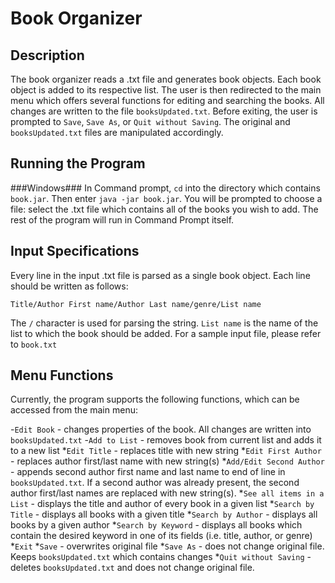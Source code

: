 Book Organizer
============
Description
------------
The book organizer reads a .txt file and generates book objects. Each book object is added to its respective list. The user is then redirected to the main menu which offers several functions for editing and searching the books. All changes are written to the file ``booksUpdated.txt``. Before exiting, the user is prompted to ``Save``, ``Save As``, or ``Quit without Saving``. The original and ``booksUpdated.txt`` files are manipulated accordingly. 

Running the Program
-------------------
###Windows###
In Command prompt, ``cd`` into the directory which contains ``book.jar``. Then enter ``java -jar book.jar``. You will be prompted to choose a file: select the .txt file which contains all of the books you wish to add. The rest of the program will run in Command Prompt itself. 

Input Specifications
--------------------
Every line in the input .txt file is parsed as a single book object. Each line should be written as follows:


``Title/Author First name/Author Last name/genre/List name``

The ``/`` character is used for parsing the string. ``List name`` is the name of the list to which the book should be added. For a sample input file, please refer to ``book.txt``

Menu Functions
--------------
Currently, the program supports the following functions, which can be accessed from the main menu:


 -``Edit Book`` - changes properties of the book. All changes are written into ``booksUpdated.txt``
   -``Add to List`` - removes book from current list and adds it to a new list
   *``Edit Title`` - replaces title with new string
   *``Edit First Author`` - replaces author first/last name with new string(s)
   *``Add/Edit Second Author`` - appends second author first name and last name to end of line in ``booksUpdated.txt``. If a second author was already present, the second author first/last names are replaced with new string(s). 
*``See all items in a List`` - displays the title and author of every book in a given list
*``Search by Title`` - displays all books with a given title
*``Search by Author`` - displays all books by a given author
*``Search by Keyword`` - displays all books which contain the desired keyword in one of its fields (i.e. title, author, or genre)
*``Exit``
  *``Save`` - overwrites original file
  *``Save As`` - does not change original file. Keeps ``booksUpdated.txt`` which contains changes
  *``Quit without Saving`` - deletes ``booksUpdated.txt`` and does not change original file.

  
